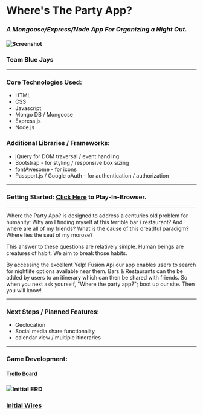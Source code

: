 # Where's The Party App? 
### *A Mongoose/Express/Node App For Organizing a Night Out.*
#### ![Screenshot](https://i.imgur.com/rXXLt1v.png)
### Team Blue Jays
---
### Core Technologies Used:
- HTML
- CSS
- Javascript
- Mongo DB / Mongoose
- Express.js
- Node.js

### Additional Libraries / Frameworks:
- jQuery for DOM traversal / event handling
- Bootstrap - for styling / responsive box sizing
- fontAwesome - for icons
- Passport.js / Google oAuth - for authentication / authorization
----
### Getting Started: [Click Here](https://wtpa.herokuapp.com/) to Play-In-Browser.
----
Where the Party App? is designed to address a centuries old problem for humanity:  Why am I finding myself at this terrible bar / restaurant?  And where are all of my friends?  What is the cause of this dreadful paradigm?  Where lies the seat of my morose?

This answer to these questions are relatively simple.  Human beings are creatures of habit.  We aim to break those habits.

By accessing the excellent Yelp! Fusion Api our app enables users to search for nightlife options available near them.  Bars & Restaurants can the be added by users to an itinerary which can then be shared with friends.  So when you next ask yourself, "Where the party app?"; boot up our site.  Then you will know!

----
### Next Steps / Planned Features:
- Geolocation
- Social media share functionality
- calendar view / multiple itineraries
----

### Game Development:
#### [Trello Board](https://trello.com/b/ELxyn47s/blue-jays-nite-out)

### ![Initial ERD](https://i.imgur.com/54Z4v4H.png)

### [Initial Wires](https://i.imgur.com/XTe15kP.jpg)
